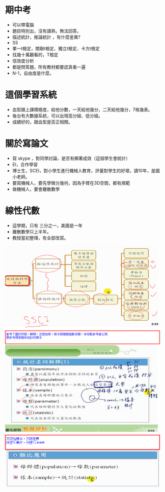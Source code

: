 # 期中考

- 可以帶電腦
- 題目特別出，沒有讀熟，無法回答。
- 描述統計，推論統計 ，有什麼差異?
- SS 
- 單一t檢定，關聯t檢定、獨立t檢定、卡方t檢定
- 找幾十萬觀看的，T檢定
- 信效度分析
- 都是問答題，所有教材都要認真看一遍
- N-1，自由度是什麼。

# 這個學習系統

- 血型跟上課積極度，給他分數，一天給他幾分，二天給他幾分，7格幾表。
- 後台有大數據系統，可以出現高分組、低分組。
- 成績好的，跟血型是否正相關。

# 關於寫論文

- 寫 skype ，對同學討論，是否有顯著成效（這個學生會統計）
- EI，合作學習
- 博士生，SCEI，對小學生進行機械人教育，評量對學生的好壞，讀10年，是國小老師。
- 要寫機械人，要先學微分幾何，因為手臂在3D空間，都有規範
- 做機械人，要會離散數學

# 線性代數

- 這學期，只有 三分之一，美國是一年
- 離散數學只上半年。
- 教授當初整理，有全部改寫。

![](01.jpg)
![](02.jpg)
![](03.jpg)
